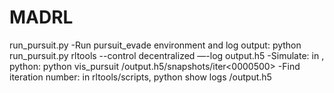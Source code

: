 # MADRL

run_pursuit.py 
-Run pursuit_evade environment and log output: python run_pursuit.py rltools --control decentralized —-log output.h5
-Simulate: in <VIS DIRECTORY>, python: python vis_pursuit <path>/output.h5/snapshots/iter<0000500> 
-Find iteration number: in rltools/scripts, python show logs <path>/output.h5
